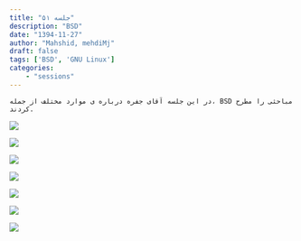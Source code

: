 ```yaml
---
title: "جلسه ۵۱"
description: "BSD"
date: "1394-11-27"
author: "Mahshid, mehdiMj"
draft: false
tags: ['BSD', 'GNU Linux']
categories:
    - "sessions"
---
```

    در این جلسه آقای جفره درباره ی موارد مختلف از جمله، BSD مباحثی را مطرح کردند.

[![](../../img/a579f68e-fdbb-11e6-86dd-a088b4d860141488289305.8324594.jpg)](img/a579f68e-fdbb-11e6-86dd-a088b4d860141488289305.8324594.jpg)

[![](../../img/a579fa26-fdbb-11e6-86dd-a088b4d860141488289305.8325305.jpg)](img/a579fa26-fdbb-11e6-86dd-a088b4d860141488289305.8325305.jpg)

[![](../../img/a579fc6a-fdbb-11e6-86dd-a088b4d860141488289305.8325856.jpg)](img/a579fc6a-fdbb-11e6-86dd-a088b4d860141488289305.8325856.jpg)



[![](../../img/a579fe72-fdbb-11e6-86dd-a088b4d860141488289305.8326569.jpg)](img/a579fe72-fdbb-11e6-86dd-a088b4d860141488289305.8326569.jpg)

[![](../../img/a57a01c4-fdbb-11e6-86dd-a088b4d860141488289305.8327234.jpg)](img/a57a01c4-fdbb-11e6-86dd-a088b4d860141488289305.8327234.jpg)

[![](../../img/a57a03cc-fdbb-11e6-86dd-a088b4d860141488289305.8327723.jpg)](img/a57a03cc-fdbb-11e6-86dd-a088b4d860141488289305.8327723.jpg)



[![](../../img/a57a05ac-fdbb-11e6-86dd-a088b4d860141488289305.8328195.jpg)](img/a57a05ac-fdbb-11e6-86dd-a088b4d860141488289305.8328195.jpg)

